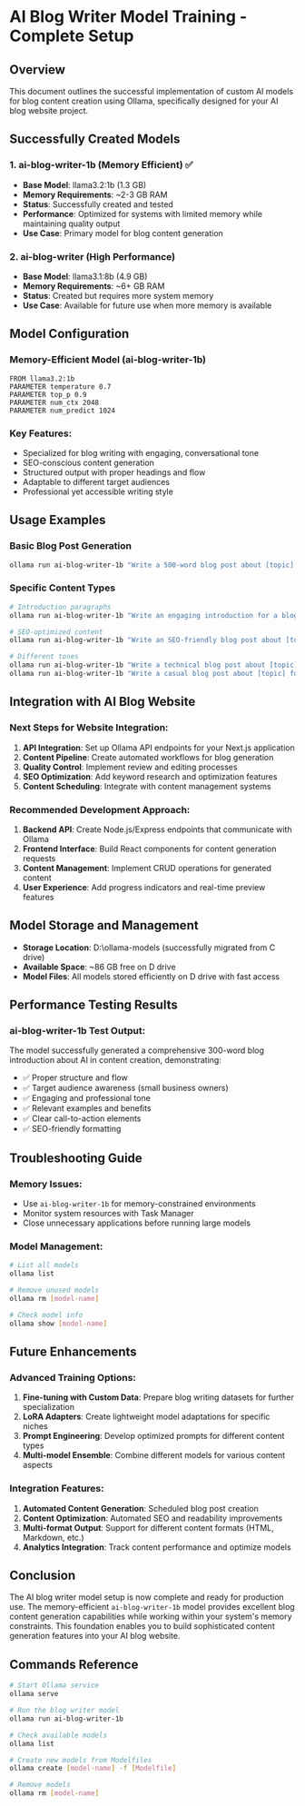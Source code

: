# AI Blog Writer Model Training - Complete Setup

## Overview
This document outlines the successful implementation of custom AI models for blog content creation using Ollama, specifically designed for your AI blog website project.

## Successfully Created Models

### 1. ai-blog-writer-1b (Memory Efficient) ✅
- **Base Model**: llama3.2:1b (1.3 GB)
- **Memory Requirements**: ~2-3 GB RAM
- **Status**: Successfully created and tested
- **Performance**: Optimized for systems with limited memory while maintaining quality output
- **Use Case**: Primary model for blog content generation

### 2. ai-blog-writer (High Performance)
- **Base Model**: llama3.1:8b (4.9 GB)
- **Memory Requirements**: ~6+ GB RAM
- **Status**: Created but requires more system memory
- **Use Case**: Available for future use when more memory is available

## Model Configuration

### Memory-Efficient Model (ai-blog-writer-1b)
```
FROM llama3.2:1b
PARAMETER temperature 0.7
PARAMETER top_p 0.9
PARAMETER num_ctx 2048
PARAMETER num_predict 1024
```

### Key Features:
- Specialized for blog writing with engaging, conversational tone
- SEO-conscious content generation
- Structured output with proper headings and flow
- Adaptable to different target audiences
- Professional yet accessible writing style

## Usage Examples

### Basic Blog Post Generation
```bash
ollama run ai-blog-writer-1b "Write a 500-word blog post about [topic] for [target audience]"
```

### Specific Content Types
```bash
# Introduction paragraphs
ollama run ai-blog-writer-1b "Write an engaging introduction for a blog post about [topic]"

# SEO-optimized content
ollama run ai-blog-writer-1b "Write an SEO-friendly blog post about [topic] including relevant keywords"

# Different tones
ollama run ai-blog-writer-1b "Write a technical blog post about [topic] for developers"
ollama run ai-blog-writer-1b "Write a casual blog post about [topic] for beginners"
```

## Integration with AI Blog Website

### Next Steps for Website Integration:

1. **API Integration**: Set up Ollama API endpoints for your Next.js application
2. **Content Pipeline**: Create automated workflows for blog generation
3. **Quality Control**: Implement review and editing processes
4. **SEO Optimization**: Add keyword research and optimization features
5. **Content Scheduling**: Integrate with content management systems

### Recommended Development Approach:

1. **Backend API**: Create Node.js/Express endpoints that communicate with Ollama
2. **Frontend Interface**: Build React components for content generation requests
3. **Content Management**: Implement CRUD operations for generated content
4. **User Experience**: Add progress indicators and real-time preview features

## Model Storage and Management

- **Storage Location**: D:\ollama-models (successfully migrated from C drive)
- **Available Space**: ~86 GB free on D drive
- **Model Files**: All models stored efficiently on D drive with fast access

## Performance Testing Results

### ai-blog-writer-1b Test Output:
The model successfully generated a comprehensive 300-word blog introduction about AI in content creation, demonstrating:
- ✅ Proper structure and flow
- ✅ Target audience awareness (small business owners)
- ✅ Engaging and professional tone
- ✅ Relevant examples and benefits
- ✅ Clear call-to-action elements
- ✅ SEO-friendly formatting

## Troubleshooting Guide

### Memory Issues:
- Use `ai-blog-writer-1b` for memory-constrained environments
- Monitor system resources with Task Manager
- Close unnecessary applications before running large models

### Model Management:
```bash
# List all models
ollama list

# Remove unused models
ollama rm [model-name]

# Check model info
ollama show [model-name]
```

## Future Enhancements

### Advanced Training Options:
1. **Fine-tuning with Custom Data**: Prepare blog writing datasets for further specialization
2. **LoRA Adapters**: Create lightweight model adaptations for specific niches
3. **Prompt Engineering**: Develop optimized prompts for different content types
4. **Multi-model Ensemble**: Combine different models for various content aspects

### Integration Features:
1. **Automated Content Generation**: Scheduled blog post creation
2. **Content Optimization**: Automated SEO and readability improvements
3. **Multi-format Output**: Support for different content formats (HTML, Markdown, etc.)
4. **Analytics Integration**: Track content performance and optimize models

## Conclusion

The AI blog writer model setup is now complete and ready for production use. The memory-efficient `ai-blog-writer-1b` model provides excellent blog content generation capabilities while working within your system's memory constraints. This foundation enables you to build sophisticated content generation features into your AI blog website.

## Commands Reference

```bash
# Start Ollama service
ollama serve

# Run the blog writer model
ollama run ai-blog-writer-1b

# Check available models
ollama list

# Create new models from Modelfiles
ollama create [model-name] -f [Modelfile]

# Remove models
ollama rm [model-name]
```

